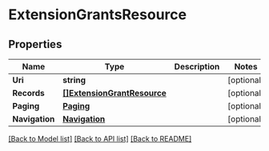 # ExtensionGrantsResource

## Properties
Name | Type | Description | Notes
------------ | ------------- | ------------- | -------------
**Uri** | **string** |  | [optional] 
**Records** | [**[]ExtensionGrantResource**](ExtensionGrantResource.md) |  | [optional] 
**Paging** | [**Paging**](Paging.md) |  | [optional] 
**Navigation** | [**Navigation**](Navigation.md) |  | [optional] 

[[Back to Model list]](../README.md#documentation-for-models) [[Back to API list]](../README.md#documentation-for-api-endpoints) [[Back to README]](../README.md)


